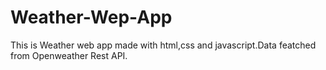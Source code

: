 # Weather-Wep-App
This is Weather web app made with html,css and javascript.Data featched from Openweather Rest API.

